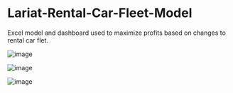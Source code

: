 # Lariat-Rental-Car-Fleet-Model

Excel model and dashboard used to maximize profits based on changes to rental car flet.

![image](https://user-images.githubusercontent.com/56320182/93621376-7111c280-f9a9-11ea-85ac-184adf06e4db.png)

![image](https://user-images.githubusercontent.com/56320182/93621524-b0d8aa00-f9a9-11ea-8afb-fa556646d88b.png)

![image](https://user-images.githubusercontent.com/56320182/93622131-994df100-f9aa-11ea-97aa-4b16ef8ea068.png)
